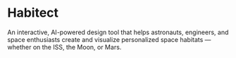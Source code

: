 # Habitect
An interactive, AI-powered design tool that helps astronauts, engineers, and space enthusiasts create and visualize personalized space habitats — whether on the ISS, the Moon, or Mars.
